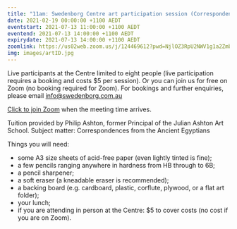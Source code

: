 ```yaml
---
title: "11am: Swedenborg Centre art participation session (Correspondences of Egypt)"
date: 2021-02-19 00:00:00 +1100 AEDT
eventstart: 2021-07-13 11:00:00 +1100 AEDT
eventend: 2021-07-13 14:00:00 +1100 AEDT
expirydate: 2021-07-13 14:00:00 +1100 AEDT
zoomlink: https://us02web.zoom.us/j/124469612?pwd=NjlOZ3RpU2NWV1g1a2Zmb29ZL3ZsQT09
img: images/artID.jpg
---
```


Live participants at the Centre limited to eight people (live participation requires a booking and costs $5 per session). Or you can join us for free on Zoom (no booking required for Zoom).
For bookings and further enquiries, please email info@swedenborg.com.au

[Click to join Zoom](https://us02web.zoom.us/j/124469612?pwd=NjlOZ3RpU2NWV1g1a2Zmb29ZL3ZsQT09) when the meeting time arrives.

Tuition provided by Philip Ashton, former Principal of the Julian Ashton Art School.
Subject matter: Correspondences from the Ancient Egyptians

Things you will need:
- some A3 size sheets of acid-free paper (even lightly tinted is fine);
- a few pencils ranging anywhere in hardness from HB through to 6B;
- a pencil sharpener; 
- a soft eraser (a kneadable eraser is recommended); 
- a backing board (e.g. cardboard, plastic, corflute, plywood, or a flat art folder);
- your lunch;
- if you are attending in person at the Centre: $5 to cover costs (no cost if you are on Zoom).